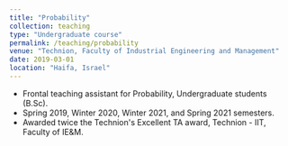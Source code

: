 ```yaml
---
title: "Probability"
collection: teaching
type: "Undergraduate course"
permalink: /teaching/probability
venue: "Technion, Faculty of Industrial Engineering and Management"
date: 2019-03-01
location: "Haifa, Israel"
---
```


* Frontal teaching assistant for Probability, Undergraduate students (B.Sc).
* Spring 2019, Winter 2020, Winter 2021, and Spring 2021 semesters.
* Awarded twice the Technion's Excellent TA award, Technion - IIT, Faculty of IE&M.
